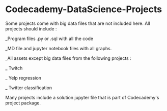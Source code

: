# Codecademy-DataScience-Projects

Some projects come with big data files that are not included here.
All projects should include :

_Program files .py or .sql with all the code

_MD file and jupyter notebook files with all graphs.

_All assets except big data files from the following projects :

  _ Twitch
  
  _ Yelp regression
  
  _ Twitter classification
  
  Many projects include a solution jupyter file that is part of Codecademy's project package.
